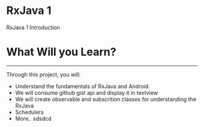 # RxJava 1

RxJava 1 Introduction

# What Will you Learn?
---------------------
Through this project, you will: 
* Understand the fundamentals of RxJava and Android.
* We will consume github gist api and display it in textview
* We will create observable and subscrition classes for understanding the RxJava
* Schedulers 
* More..
sdsdcd
